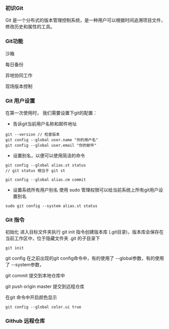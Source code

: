 ### 初识Git
Git 是一个分布式的版本管理控制系统，是一种用户可以根据时间追溯项目文件，修改历史和属性的工具。


### Git功能

沙箱

每日备份

异地协同工作

现场版本控制


### Git 用户设置
在第一次使用时， 我们需要设置下git的配置：
- 告诉git当前用户名称和邮件地址

```git
git --version // 检查版本
git config --global user.name "你的用户名"
git config --global user.email "你的邮件"
```

- 设置别名，以便可以使用简洁的命令
```git
git config --global alias.st status 
// git status 相当于 git st

git config --global alias.cm commit
```

- 设置系统所有用户别名
使用 sudo 管理权限可以给当前系统上所有git用户设置别名
```git
sudo git config --system alias.st status
```


### Git 指令
初始化
进入目标文件夹执行 git init 指令创建版本库 (.git目录)，版本库会保存在当前工作区中，位于隐藏文件夹 .git 的子目录下
```git
git init
```

git config
在之前出现的git config命令中，有的使用了 --global参数，有的使用了 --system参数，




git commit
提交到本地仓库中


git push origin  master
提交到远程仓库







在git 命令中开启颜色显示 
```git
git config --global color.ui true
```























### Github 远程仓库

 
